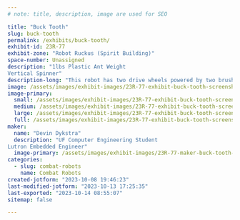 ```yaml
---
# note: title, description, image are used for SEO

title: "Buck Tooth"
slug: buck-tooth
permalink: /exhibits/buck-tooth/
exhibit-id: 23R-77
exhibit-zone: "Robot Ruckus (Spirit Building)"
space-number: Unassigned
description: "1lbs Plastic Ant Weight
Vertical Spinner"
description-long: "This robot has two drive wheels powered by two brushed motors. The vertical spinner used to have two motors, but this caused problems, so this year it only uses one. The chassis is made of eSun PLA+. The front can be configured as a wedge, short forks, or long forks."
image: /assets/images/exhibit-images/23R-77-exhibit-buck-tooth-screenshot-2023-10-08-193646-large.png
image-primary: 
  small: /assets/images/exhibit-images/23R-77-exhibit-buck-tooth-screenshot-2023-10-08-193646-small.png
  medium: /assets/images/exhibit-images/23R-77-exhibit-buck-tooth-screenshot-2023-10-08-193646-medium.png
  large: /assets/images/exhibit-images/23R-77-exhibit-buck-tooth-screenshot-2023-10-08-193646-large.png
  full: /assets/images/exhibit-images/23R-77-exhibit-buck-tooth-screenshot-2023-10-08-193646-full.png
maker: 
  name: "Devin Dykstra"
  description: "UF Computer Engineering Student
Lutron Embedded Engineer"
  image-primary: /assets/images/exhibit-images/23R-77-maker-buck-tooth-dev-tech-logo-medium.png
categories: 
  - slug: combat-robots
    name: Combat Robots
created-jotform: "2023-10-08 19:46:23"
last-modified-jotform: "2023-10-13 17:25:35"
last-exported: "2023-10-14 08:55:07"
sitemap: false

---
```

